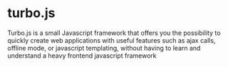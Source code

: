 turbo.js
========

Turbo.js is a small Javascript framework that offers you the possibility to quickly create web applications with useful features such as ajax calls, offline mode, or javascript templating, without having to learn and understand a heavy frontend javascript framework
